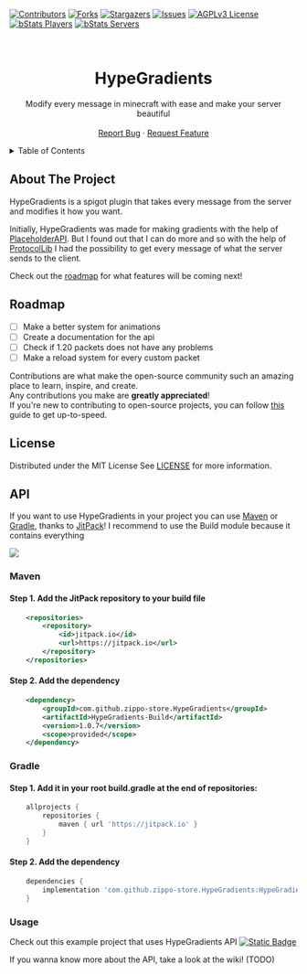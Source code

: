 [![Contributors][contributors-shield]][contributors-url]
[![Forks][forks-shield]][forks-url]
[![Stargazers][stars-shield]][stars-url]
[![Issues][issues-shield]][issues-url]
[![AGPLv3 License][license-shield]][license-url]
[![bStats Players][bstats-player]][bstats-url]
[![bStats Servers][bstats-server]][bstats-url]


<!-- PROJECT LOGO -->
<br />
<div align="center">
  <h1>HypeGradients</h1>
  <p>
    Modify every message in minecraft with ease and make your server beautiful
    <br />
    <br />
    <a href="https://github.com/zippo-store/HypeGradients/issues">Report Bug</a>
    ·
    <a href="https://github.com/zippo-store/HypeGradients/issues">Request Feature</a>
  </p>
</div>




<!-- TABLE OF CONTENTS -->
<details>
  <summary>Table of Contents</summary>
  <ol>
    <li><a href="#about-the-project">About The Project</a></li>
    <li><a href="#roadmap">Roadmap</a></li>
    <li><a href="#license">License</a></li>
    <li>
        <a href="#API">API</a>
        <ul>
            <li><a href="#Maven">Maven</a></li>
            <li><a href="#Gradle">Gradle</a></li>
            <li><a href="#Usage">Usage</a></li>
        </ul>
    </li>

  </ol>
</details>




<!-- ABOUT THE PROJECT -->

## About The Project

HypeGradients is a spigot plugin that takes every message from the server and modifies it how you want.

Initially, HypeGradients was made for making gradients with the help
of [PlaceholderAPI](https://github.com/PlaceholderAPI/PlaceholderAPI).
But I found out that I can do more and so with the help of [ProtocolLib](https://github.com/dmulloy2/ProtocolLib) I had
the possibility
to get every message of what the server sends to the client.

Check out the [roadmap](#roadmap) for what features will be coming next!

<!-- ROADMAP -->

## Roadmap

- [ ] Make a better system for animations
- [ ] Create a documentation for the api
- [ ] Check if 1.20 packets does not have any problems
- [ ] Make a reload system for every custom packet

Contributions are what make the open-source community such an amazing place to learn, inspire, and create.  
Any contributions you make are **greatly appreciated**!  
If you're new to contributing to open-source projects,
you can follow [this](https://docs.github.com/en/get-started/quickstart/contributing-to-projects) guide to get
up-to-speed.




<!-- LICENSE -->

## License

Distributed under the MIT License
See [LICENSE][license-url] for more information.

## API

If you want to use HypeGradients in your project you can use [Maven](#maven) or [Gradle](#gradle), thanks
to [JitPack](https://jitpack.io)!
I recommend to use the Build module because it contains everything

[![][jitpack-shield]][jitpack-url]

### Maven

#### Step 1. Add the JitPack repository to your build file

```xml
    <repositories>
        <repository>
            <id>jitpack.io</id>
            <url>https://jitpack.io</url>
        </repository>
    </repositories>
```

#### Step 2. Add the dependency

```xml
    <dependency>
        <groupId>com.github.zippo-store.HypeGradients</groupId>
        <artifactId>HypeGradients-Build</artifactId>
        <version>1.0.7</version>
        <scope>provided</scope>
    </dependency>
```

### Gradle

#### Step 1. Add it in your root build.gradle at the end of repositories:

```groovy
    allprojects {
        repositories {
            maven { url 'https://jitpack.io' }
        }
    }
```

#### Step 2. Add the dependency

```groovy
    dependencies {
        implementation 'com.github.zippo-store.HypeGradients:HypeGradients-Build:1.0.7'
    }
```

### Usage

Check out this example project that uses HypeGradients API
[![Static Badge][hypegradientsgui-shield]][hypegradientsgui-link]

If you wanna know more about the API, take a look at the wiki! (TODO)

<!-- MARKDOWN LINKS & IMAGES -->
<!-- https://www.markdownguide.org/basic-syntax/#reference-style-links -->

[contributors-shield]: https://img.shields.io/github/contributors/zippo-store/HypeGradients.svg?style=for-the-badge

[contributors-url]: https://github.com/zippo-store/HypeGradients/graphs/contributors

[forks-shield]: https://img.shields.io/github/forks/zippo-store/HypeGradients.svg?style=for-the-badge

[forks-url]: https://github.com/zippo-store/HypeGradients/network/members

[stars-shield]: https://img.shields.io/github/stars/zippo-store/HypeGradients.svg?style=for-the-badge

[stars-url]: https://github.com/zippo-store/HypeGradients/stargazers

[issues-shield]: https://img.shields.io/github/issues/zippo-store/HypeGradients.svg?style=for-the-badge

[issues-url]: https://github.com/zippo-store/HypeGradients/issues

[license-shield]: https://img.shields.io/github/license/zippo-store/HypeGradients.svg?style=for-the-badge

[license-url]: https://github.com/zippo-store/HypeGradients/blob/main/LICENSE

[bstats-url]: https://bstats.org/plugin/bukkit/HypeGradients/17671

[bstats-player]: https://img.shields.io/bstats/players/17671?style=for-the-badge&link=https%3A%2F%2Fbstats.org%2Fplugin%2Fbukkit%2FHypeGradients%2F17671

[bstats-server]: https://img.shields.io/bstats/servers/17671?style=for-the-badge&link=https%3A%2F%2Fbstats.org%2Fplugin%2Fbukkit%2FHypeGradients%2F17671

[jitpack-shield]: https://jitpack.io/v/zippo-store/HypeGradients.svg

[jitpack-url]: https://jitpack.io/#zippo-store/HypeGradients

[hypegradientsgui-shield]: https://img.shields.io/badge/HypeGradientsGUI-3?style=plastic&logo=github&logoColor=black&label=Check%20out&link=https%3A%2F%2Fgithub.com%2FDoubleNico%2FHypeGradients-GUI

[hypegradientsgui-link]: https://github.com/DoubleNico/HypeGradients-GUI